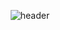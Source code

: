 <div align='center'>
  
  ![header](https://capsule-render.vercel.app/api?type=Waving&color=4898ff&height=150&section=header&text=DUSLOOP&fontColor=000000&fontSize=50&animation=fadeIn&fontAlignY=55)
</div>
